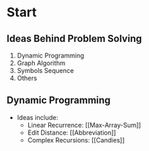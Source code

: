 # Start

## Ideas Behind Problem Solving
1. Dynamic Programming 
2. Graph Algorithm
3. Symbols Sequence
4. Others

## Dynamic Programming
* Ideas include: 
	* Linear Recurrence: [[Max-Array-Sum]]
	* Edit Distance: [[Abbreviation]]
	* Complex Recursions: [[Candies]]

